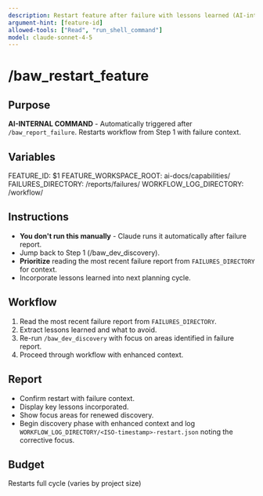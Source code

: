 ```yaml
---
description: Restart feature after failure with lessons learned (AI-internal command)
argument-hint: [feature-id]
allowed-tools: ["Read", "run_shell_command"]
model: claude-sonnet-4-5
---
```


# /baw_restart_feature

## Purpose
**AI-INTERNAL COMMAND** - Automatically triggered after `/baw_report_failure`. Restarts workflow from Step 1 with failure context.

## Variables
FEATURE_ID: $1
FEATURE_WORKSPACE_ROOT: ai-docs/capabilities/
FAILURES_DIRECTORY: <feature-workspace>/reports/failures/
WORKFLOW_LOG_DIRECTORY: <feature-workspace>/workflow/

## Instructions
- **You don't run this manually** - Claude runs it automatically after failure report.
- Jump back to Step 1 (/baw_dev_discovery).
- **Prioritize** reading the most recent failure report from `FAILURES_DIRECTORY` for context.
- Incorporate lessons learned into next planning cycle.

## Workflow
1. Read the most recent failure report from `FAILURES_DIRECTORY`.
2. Extract lessons learned and what to avoid.
3. Re-run `/baw_dev_discovery` with focus on areas identified in failure report.
4. Proceed through workflow with enhanced context.

## Report
- Confirm restart with failure context.
- Display key lessons incorporated.
- Show focus areas for renewed discovery.
- Begin discovery phase with enhanced context and log `WORKFLOW_LOG_DIRECTORY/<ISO-timestamp>-restart.json` noting the corrective focus.

## Budget
Restarts full cycle (varies by project size)
